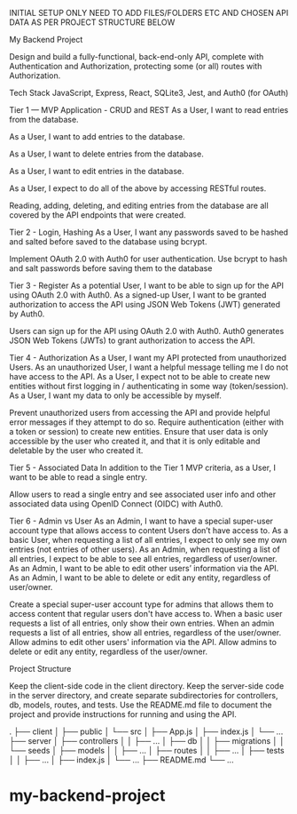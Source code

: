 INITIAL SETUP ONLY NEED TO ADD FILES/FOLDERS ETC AND CHOSEN API DATA AS PER PROJECT STRUCTURE BELOW

My Backend Project

Design and build a fully-functional, back-end-only API, complete with Authentication and Authorization, protecting some (or all) routes with Authorization.

Tech Stack
JavaScript, Express, React, SQLite3, Jest, and Auth0 (for OAuth)

Tier 1 — MVP Application - CRUD and REST
As a User, I want to read entries from the database.

As a User, I want to add entries to the database.

As a User, I want to delete entries from the database.

As a User, I want to edit entries in the database.

As a User, I expect to do all of the above by accessing RESTful routes.

Reading, adding, deleting, and editing entries from the database are all covered by the API endpoints that were created.

Tier 2 - Login, Hashing
As a User, I want any passwords saved to be hashed and salted before saved to the database using bcrypt.

Implement OAuth 2.0 with Auth0 for user authentication.
Use bcrypt to hash and salt passwords before saving them to the database

Tier 3 - Register
As a potential User, I want to be able to sign up for the API using OAuth 2.0 with Auth0.
As a signed-up User, I want to be granted authorization to access the API using JSON Web Tokens (JWT) generated by Auth0.

Users can sign up for the API using OAuth 2.0 with Auth0.
Auth0 generates JSON Web Tokens (JWTs) to grant authorization to access the API.

Tier 4 - Authorization
As a User, I want my API protected from unauthorized Users.
As an unauthorized User, I want a helpful message telling me I do not have access to the API.
As a User, I expect not to be able to create new entities without first logging in / authenticating in some way (token/session).
As a User, I want my data to only be accessible by myself.

Prevent unauthorized users from accessing the API and provide helpful error messages if they attempt to do so.
Require authentication (either with a token or session) to create new entities.
Ensure that user data is only accessible by the user who created it, and that it is only editable and deletable by the user who created it.

Tier 5 - Associated Data
In addition to the Tier 1 MVP criteria, as a User, I want to be able to read a single entry.

Allow users to read a single entry and see associated user info and other associated data using OpenID Connect (OIDC) with Auth0.

Tier 6 - Admin vs User
As an Admin, I want to have a special super-user account type that allows access to content Users don’t have access to.
As a basic User, when requesting a list of all entries, I expect to only see my own entries (not entries of other users).
As an Admin, when requesting a list of all entries, I expect to be able to see all entries, regardless of user/owner.
As an Admin, I want to be able to edit other users’ information via the API.
As an Admin, I want to be able to delete or edit any entity, regardless of user/owner.

Create a special super-user account type for admins that allows them to access content that regular users don't have access to.
When a basic user requests a list of all entries, only show their own entries.
When an admin requests a list of all entries, show all entries, regardless of the user/owner.
Allow admins to edit other users' information via the API.
Allow admins to delete or edit any entity, regardless of the user/owner.

Project Structure

Keep the client-side code in the client directory.
Keep the server-side code in the server directory, and create separate subdirectories for controllers, db, models, routes, and tests.
Use the README.md file to document the project and provide instructions for running and using the API.

.
├── client
│ ├── public
│ └── src
│ ├── App.js
│ ├── index.js
│ └── ...
├── server
│ ├── controllers
│ │ ├── ...
│ ├── db
│ │ ├── migrations
│ │ └── seeds
│ ├── models
│ │ ├── ...
│ ├── routes
│ │ ├── ...
│ ├── tests
│ │ ├── ...
│ ├── index.js
│ └── ...
├── README.md
└── ...

# my-backend-project
